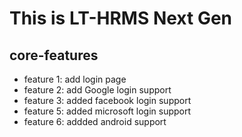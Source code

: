 # This is LT-HRMS Next Gen

## core-features

* feature 1: add login page
* feature 2: add Google login support
* feature 3: added facebook login support
* feature 5: added microsoft login support
* feature 6: addded android support
